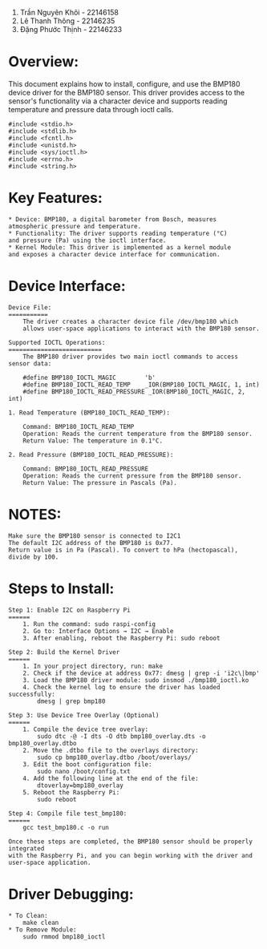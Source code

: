 1. Trần Nguyên Khôi - 22146158
2. Lê Thanh Thông - 22146235
3. Đặng Phước Thịnh - 22146233


Overview:
========
This document explains how to install, configure, and use 
the BMP180 device driver for the BMP180 sensor. This driver
provides access to the sensor's functionality via a character 
device and supports reading temperature and pressure data through 
ioctl calls.

    #include <stdio.h>
    #include <stdlib.h>
    #include <fcntl.h>
    #include <unistd.h>
    #include <sys/ioctl.h>
    #include <errno.h>
    #include <string.h>

Key Features:
============
    * Device: BMP180, a digital barometer from Bosch, measures 
    atmospheric pressure and temperature.
    * Functionality: The driver supports reading temperature (°C) 
    and pressure (Pa) using the ioctl interface.
    * Kernel Module: This driver is implemented as a kernel module 
    and exposes a character device interface for communication.

Device Interface:
================
    Device File:
    ===========
        The driver creates a character device file /dev/bmp180 which 
        allows user-space applications to interact with the BMP180 sensor.

    Supported IOCTL Operations:
    ==========================
        The BMP180 driver provides two main ioctl commands to access sensor data:

        #define BMP180_IOCTL_MAGIC        'b'
        #define BMP180_IOCTL_READ_TEMP    _IOR(BMP180_IOCTL_MAGIC, 1, int)
        #define BMP180_IOCTL_READ_PRESSURE _IOR(BMP180_IOCTL_MAGIC, 2, int)

    1. Read Temperature (BMP180_IOCTL_READ_TEMP):

        Command: BMP180_IOCTL_READ_TEMP
        Operation: Reads the current temperature from the BMP180 sensor.
        Return Value: The temperature in 0.1°C.

    2. Read Pressure (BMP180_IOCTL_READ_PRESSURE):

        Command: BMP180_IOCTL_READ_PRESSURE
        Operation: Reads the current pressure from the BMP180 sensor.
        Return Value: The pressure in Pascals (Pa).

NOTES:
=====
    Make sure the BMP180 sensor is connected to I2C1
    The default I2C address of the BMP180 is 0x77.
    Return value is in Pa (Pascal). To convert to hPa (hectopascal), divide by 100.
Steps to Install:
================
    Step 1: Enable I2C on Raspberry Pi
    ======
        1. Run the command: sudo raspi-config
        2. Go to: Interface Options → I2C → Enable
        3. After enabling, reboot the Raspberry Pi: sudo reboot

    Step 2: Build the Kernel Driver
    ======
        1. In your project directory, run: make
        2. Check if the device at address 0x77: dmesg | grep -i 'i2c\|bmp'
        3. Load the BMP180 driver module: sudo insmod ./bmp180_ioctl.ko
        4. Check the kernel log to ensure the driver has loaded successfully:
            dmesg | grep bmp180

    Step 3: Use Device Tree Overlay (Optional)
    ======
        1. Compile the device tree overlay: 
            sudo dtc -@ -I dts -O dtb bmp180_overlay.dts -o bmp180_overlay.dtbo
        2. Move the .dtbo file to the overlays directory:
            sudo cp bmp180_overlay.dtbo /boot/overlays/
        3. Edit the boot configuration file:
            sudo nano /boot/config.txt
        4. Add the following line at the end of the file:
            dtoverlay=bmp180_overlay
        5. Reboot the Raspberry Pi:
            sudo reboot

    Step 4: Compile file test_bmp180:    
    ======
        gcc test_bmp180.c -o run

    Once these steps are completed, the BMP180 sensor should be properly integrated
    with the Raspberry Pi, and you can begin working with the driver and user-space application.

Driver Debugging:
================
    * To Clean: 
        make clean
    * To Remove Module: 
        sudo rmmod bmp180_ioctl

